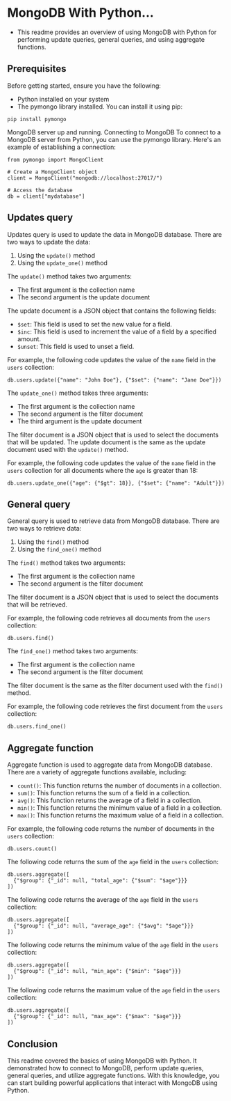 # MongoDB With Python...

- This readme provides an overview of using MongoDB with Python for performing update queries, general queries, and using aggregate functions.

## Prerequisites 
Before getting started, ensure you have the following:

- Python installed on your system 
- The pymongo library installed. You can install it using pip:
```
pip install pymongo
```
MongoDB server up and running.
Connecting to MongoDB
To connect to a MongoDB server from Python, you can use the pymongo library. Here's an example of establishing a connection:

```
from pymongo import MongoClient

# Create a MongoClient object
client = MongoClient("mongodb://localhost:27017/")

# Access the database
db = client["mydatabase"]

```

## Updates query

Updates query is used to update the data in MongoDB database. There are two ways to update the data:

1. Using the `update()` method
2. Using the `update_one()` method

The `update()` method takes two arguments:

* The first argument is the collection name
* The second argument is the update document

The update document is a JSON object that contains the following fields:

* `$set`: This field is used to set the new value for a field.
* `$inc`: This field is used to increment the value of a field by a specified amount.
* `$unset`: This field is used to unset a field.

For example, the following code updates the value of the `name` field in the `users` collection:

```
db.users.update({"name": "John Doe"}, {"$set": {"name": "Jane Doe"}})
```

The `update_one()` method takes three arguments:

* The first argument is the collection name
* The second argument is the filter document
* The third argument is the update document

The filter document is a JSON object that is used to select the documents that will be updated. The update document is the same as the update document used with the `update()` method.

For example, the following code updates the value of the `name` field in the `users` collection for all documents where the `age` is greater than 18:

```
db.users.update_one({"age": {"$gt": 18}}, {"$set": {"name": "Adult"}})
```

## General query

General query is used to retrieve data from MongoDB database. There are two ways to retrieve data:

1. Using the `find()` method
2. Using the `find_one()` method

The `find()` method takes two arguments:

* The first argument is the collection name
* The second argument is the filter document

The filter document is a JSON object that is used to select the documents that will be retrieved.

For example, the following code retrieves all documents from the `users` collection:

```
db.users.find()
```

The `find_one()` method takes two arguments:

* The first argument is the collection name
* The second argument is the filter document

The filter document is the same as the filter document used with the `find()` method.

For example, the following code retrieves the first document from the `users` collection:

```
db.users.find_one()
```

## Aggregate function

Aggregate function is used to aggregate data from MongoDB database. There are a variety of aggregate functions available, including:

* `count()`: This function returns the number of documents in a collection.
* `sum()`: This function returns the sum of a field in a collection.
* `avg()`: This function returns the average of a field in a collection.
* `min()`: This function returns the minimum value of a field in a collection.
* `max()`: This function returns the maximum value of a field in a collection.

For example, the following code returns the number of documents in the `users` collection:

```
db.users.count()
```

The following code returns the sum of the `age` field in the `users` collection:

```
db.users.aggregate([
  {"$group": {"_id": null, "total_age": {"$sum": "$age"}}}
])
```

The following code returns the average of the `age` field in the `users` collection:

```
db.users.aggregate([
  {"$group": {"_id": null, "average_age": {"$avg": "$age"}}}
])
```

The following code returns the minimum value of the `age` field in the `users` collection:

```
db.users.aggregate([
  {"$group": {"_id": null, "min_age": {"$min": "$age"}}}
])
```

The following code returns the maximum value of the `age` field in the `users` collection:

```
db.users.aggregate([
  {"$group": {"_id": null, "max_age": {"$max": "$age"}}}
])
```

## Conclusion
This readme covered the basics of using MongoDB with Python. It demonstrated how to connect to MongoDB, perform update queries, general queries, and utilize aggregate functions. With this knowledge, you can start building powerful applications that interact with MongoDB using Python.
